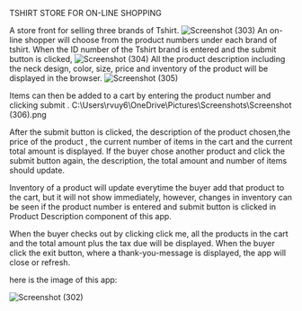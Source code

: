 TSHIRT STORE FOR ON-LINE SHOPPING

A store front for selling three brands of Tshirt.
![Screenshot (303)](https://github.com/RicVUy/phase-1-project-tshirtStore/assets/126643320/cb6541de-7183-4bb5-ab16-7b16debaf274)
An on-line shopper will choose from the product numbers under each brand of tshirt.
When the ID number of the Tshirt brand is entered and the submit button is clicked,
![Screenshot (304)](https://github.com/RicVUy/phase-1-project-tshirtStore/assets/126643320/0815a8be-080f-45b2-93b1-99fec4c6b6c3)
All the product description including the neck design, color, size, price and inventory of the product will be displayed in the browser.
![Screenshot (305)](https://github.com/RicVUy/phase-1-project-tshirtStore/assets/126643320/3cfcf582-c04c-4ccb-8a13-2818c1f772a7)

Items can then be added to a cart by entering the product number and clicking submit .
C:\Users\rvuy6\OneDrive\Pictures\Screenshots\Screenshot (306).png

After the submit button is clicked, the description of the product chosen,the price of the product , the current number of items in the cart and the current total amount  is displayed.
If the buyer chose another product and click the submit button again, the description, the total amount and number of items should update.

Inventory of a product will update everytime the buyer add that product to the cart, but it will not show immediately, however, changes in inventory can be seen if the product number is entered and submit button is clicked in Product Description component of this app.

When the buyer checks out by clicking click me, all the products in the cart and the total amount plus the tax due will be displayed.
When the buyer click the exit button, where a thank-you-message is displayed, the app will close or refresh.

here is the image of this app:

![Screenshot (302)](https://github.com/RicVUy/phase-1-project-tshirtStore/assets/126643320/1e43d4b6-db9a-40dc-ac6d-61d6fa0fd302)
